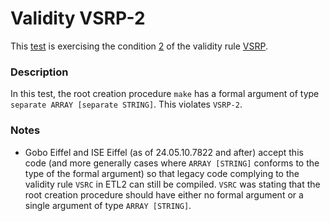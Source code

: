# Validity VSRP-2

This [test](.) is exercising the condition [2](../Readme.md) of the validity rule [VSRP](../../vsrp/Readme.md).

### Description

In this test, the root creation procedure `make` has a formal argument of type `separate ARRAY [separate STRING]`. This violates `VSRP-2`.

### Notes

* Gobo Eiffel and ISE Eiffel (as of 24.05.10.7822 and after) accept this code (and more generally cases where `ARRAY [STRING]` conforms to the type of the formal argument) so that legacy code complying to the validity rule `VSRC` in ETL2 can still be compiled. `VSRC` was stating that the root creation procedure should have either no formal argument or a single argument of type `ARRAY [STRING]`.
